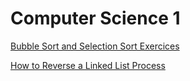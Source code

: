 # Computer Science 1

[Bubble Sort and Selection Sort Exercices](sorting/SortingQuiz.html)

[How to Reverse a Linked List Process](linked-lists/reverse-linked-list.html)
